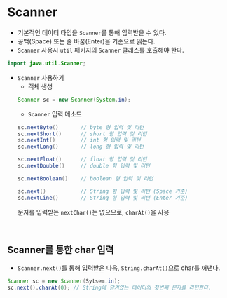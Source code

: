 # Scanner
- 기본적인 데이터 타입을 ```Scanner```를 통해 입력받을 수 있다.
- 공백(Space) 또는 줄 바꿈(Enter)을 기준으로 읽는다.
- ```Scanner``` 사용시 ```util``` 패키지의 ```Scanner``` 클래스를 호출해야 한다.
```java
import java.util.Scanner;
```

- ```Scanner``` 사용하기
    - 객체 생성
    ```java
    Scanner sc = new Scanner(System.in);
    ```
    - ```Scanner``` 입력 메소드
    ```java
    sc.nextByte()		// byte 형 입력 및 리턴
    sc.nextShort()		// short 형 입력 및 리턴
    sc.nextInt()		// int 형 입력 및 리턴
    sc.nextLong()		// long 형 입력 및 리턴
 
    sc.nextFloat()		// float 형 입력 및 리턴
    sc.nextDouble()		// double 형 입력 및 리턴
 
    sc.nextBoolean()	// boolean 형 입력 및 리턴
 
    sc.next()			// String 형 입력 및 리턴 (Space 기준)
    sc.nextLine()		// String 형 입력 및 리턴 (Enter 기준)
    ```
    문자를 입력받는 ```nextChar()```는 없으므로, ```charAt()```을 사용

<Br>

## Scanner를 통한 char 입력
- ```Scanner.next()```를 통해 입력받은 다음, ```String.charAt()```으로 char를 꺼낸다.
```java
Scanner sc = new Scanner(Sytsem.in);
sc.next().charAt(0); // String에 담겨있는 데이터의 첫번째 문자를 리턴한다.
```
